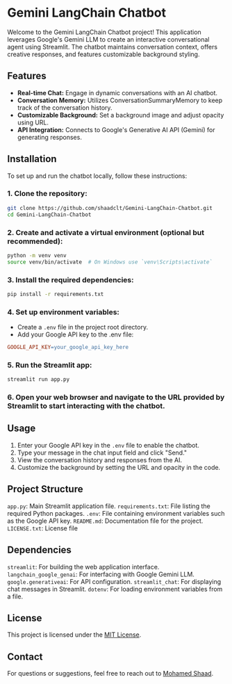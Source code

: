 # Gemini LangChain Chatbot
Welcome to the Gemini LangChain Chatbot project! This application leverages Google's Gemini LLM to create an interactive conversational agent using Streamlit. The chatbot maintains conversation context, offers creative responses, and features customizable background styling.

## Features
- **Real-time Chat:** Engage in dynamic conversations with an AI chatbot.
- **Conversation Memory:** Utilizes ConversationSummaryMemory to keep track of the conversation history.
- **Customizable Background:** Set a background image and adjust opacity using URL.
- **API Integration:** Connects to Google's Generative AI API (Gemini) for generating responses.

## Installation
To set up and run the chatbot locally, follow these instructions:

### 1. Clone the repository:

```bash
git clone https://github.com/shaadclt/Gemini-LangChain-Chatbot.git
cd Gemini-LangChain-Chatbot
```

### 2. Create and activate a virtual environment (optional but recommended):

```bash
python -m venv venv
source venv/bin/activate  # On Windows use `venv\Scripts\activate`
```

### 3. Install the required dependencies:

```bash
pip install -r requirements.txt
```

### 4. Set up environment variables:

- Create a `.env` file in the project root directory.
- Add your Google API key to the .env file:

```makefile
GOOGLE_API_KEY=your_google_api_key_here
```

### 5. Run the Streamlit app:

```bash
streamlit run app.py
```

### 6. Open your web browser and navigate to the URL provided by Streamlit to start interacting with the chatbot.

## Usage
1. Enter your Google API key in the `.env` file to enable the chatbot.
2. Type your message in the chat input field and click "Send."
3. View the conversation history and responses from the AI.
4. Customize the background by setting the URL and opacity in the code.
   
## Project Structure
`app.py`: Main Streamlit application file.
`requirements.txt`: File listing the required Python packages.
`.env`: File containing environment variables such as the Google API key.
`README.md`: Documentation file for the project.
`LICENSE.txt`: License file

## Dependencies
`streamlit`: For building the web application interface.
`langchain_google_genai`: For interfacing with Google Gemini LLM.
`google.generativeai`: For API configuration.
`streamlit_chat`: For displaying chat messages in Streamlit.
`dotenv`: For loading environment variables from a file.

## License
This project is licensed under the [MIT License](LICENSE.txt).

## Contact
For questions or suggestions, feel free to reach out to [Mohamed Shaad](https://www.linkedin.com/in/mohamedshaad/).

